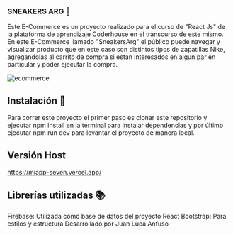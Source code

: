 ### SNEAKERS ARG 👟
Este E-Commerce es un proyecto realizado para el curso de "React Js" de la plataforma de aprendizaje Coderhouse en el transcurso de este mismo. En este E-Commerce llamado "SneakersArg" el público puede navegar y visualizar producto que en este caso son distintos tipos de zapatillas Nike, agregandolas al carrito de compra si están interesados en algun par en particular y poder ejecutar la compra.

![ecommerce](https://github.com/Anfuso11/miapp/assets/148502315/b7443c6f-3d4a-4025-b9d4-a053ff7a5a02)

## Instalación 🔧
Para correr este proyecto el primer paso es clonar este repositorio y ejecutar npm install en la terminal para instalar dependencias y por último ejecutar npm run dev para levantar el proyecto de manera local.

## Versión Host
https://miapp-seven.vercel.app/

## Librerías utilizadas 📚
Firebase: Utilizada como base de datos del proyecto
React Bootstrap: Para estilos y estructura
Desarrollado por Juan Luca Anfuso 
